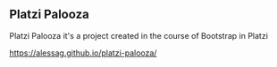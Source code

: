 ## Platzi Palooza 

Platzi Palooza it's a project created in the course of Bootstrap in Platzi

https://alessag.github.io/platzi-palooza/
